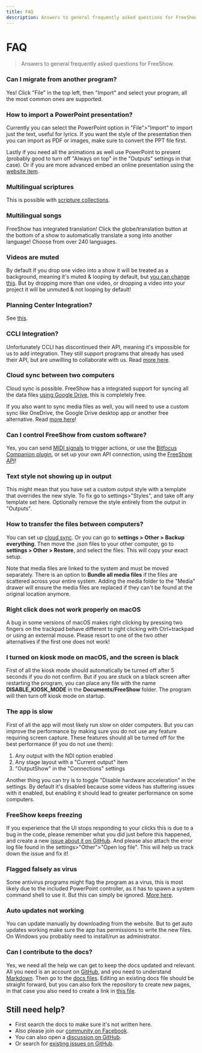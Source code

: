 ```yaml
---
title: FAQ
description: Answers to general frequently asked questions for FreeShow.
---
```


# FAQ

> Answers to general frequently asked questions for FreeShow.

### Can I migrate from another program?

Yes! Click "File" in the top left, then "Import" and select your program, all the most common ones are supported.

### How to import a PowerPoint presentation?

Currently you can select the PowerPoint option in "File">"Import" to import just the text, useful for lyrics. If you want the style of the presentation then you can import as PDF or images, make sure to convert the PPT file first.

Lastly if you need all the animations as well use PowerPoint to present (probably good to turn off "Always on top" in the "Outputs" settings in that case). Or if you are more advanced embed an online presentation using the [website item](./items#website).

### Multilingual scriptures

This is possible with [scripture collections](./scripture#create-a-collection).

### Multilingual songs

FreeShow has integrated translation! Click the globe/translation button at the bottom of a show to automatically translate a song into another language! Choose from over 240 languages.

### Videos are muted

By default if you drop one video into a show it will be treated as a background, meaning it's muted & looping by default, but [you can change this](./media#play-audio-from-backgrounds). But by dropping more than one video, or dropping a video into your project it will be unmuted & not looping by default!

### Planning Center Integration?

See [this](./integrations#planning-center).

### CCLI Integration?

Unfortunately CCLI has discontinued their API, meaning it's impossible for us to add integration. They still support programs that already has used their API, but are unwilling to collaborate with us. Read [more here](https://github.com/ChurchApps/FreeShow/issues/572#issuecomment-2163179642).

### Cloud sync between two computers

Cloud sync is possible. FreeShow has a integrated support for syncing all the data files [using Google Drive](./drive), this is completely free.

If you also want to sync media files as well, you will need to use a custom sync like OneDrive, the Google Drive desktop app or another free alternative. Read [more here](https://github.com/ChurchApps/FreeShow/issues/402)!

### Can I control FreeShow from custom software?

Yes, you can send [MIDI signals](./midi) to trigger actions, or use the [Bitfocus Companion plugin](./companion), or set up your own API connection, using the [FreeShow API](/api)!

### Text style not showing up in output

This might mean that you have set a custom output style with a template that overrides the new style. To fix go to settings>"Styles", and take off any template set here. Optionally remove the style entirely from the output in "Outputs".

### How to transfer the files between computers?

You can set up [cloud sync](./drive). Or you can go to **settings > Other > Backup everything**. Then move the .json files to your other computer, go to **settings > Other > Restore**, and select the files. This will copy your exact setup.

Note that media files are linked to the system and must be moved separately. There is an option to **Bundle all media files** if the files are scattered across your entire system. Adding the media folder to the "Media" drawer will ensure the media files are replaced if they can't be found at the original location anymore.

### Right click does not work properly on macOS

A bug in some versions of macOS makes right clicking by pressing two fingers on the trackpad behave different to right clicking with Ctrl+trackpad or using an external mouse. Please resort to one of the two other alternatives if the first one does not work!

### I turned on kiosk mode on macOS, and the screen is black

First of all the kiosk mode should automatically be turned off after 5 seconds if you do not confirm. But if you are stuck on a black screen after restarting the program, you can place any file with the name **DISABLE_KIOSK_MODE** in the **Documents/FreeShow** folder. The program will then turn off kiosk mode on startup.

### The app is slow

First of all the app will most likely run slow on older computers. But you can improve the performance by making sure you do not use any feature requiring screen capture. These features should all be turned off for the best performance (if you do not use them):

1. Any output with the NDI option enabled
2. Any stage layout with a "Current output" item
3. "OutputShow" in the "Connections" settings

Another thing you can try is to toggle "Disable hardware acceleration" in the settings. By default it's disabled because some videos has stuttering issues with it enabled, but enabling it should lead to greater performance on some computers.

### FreeShow keeps freezing

If you experience that the UI stops responding to your clicks this is due to a bug in the code, please remember what you did just before this happened, and create a new [issue about it on GitHub](https://github.com/ChurchApps/FreeShow/issues/). And please also attach the error log file found in the settings>"Other">"Open log file". This will help us track down the issue and fix it!

### Flagged falsely as virus

Some antivirus programs might flag the program as a virus, this is most likely due to the included PowerPoint controller, as it has to spawn a system command shell to use it. But this can simply be ignored. [More here](https://github.com/ChurchApps/FreeShow/issues/865).

### Auto updates not working

You can update manually by downloading from the website. But to get auto updates working make sure the app has permissions to write the new files. On Windows you probably need to install/run as administrator.

### Can I contribute to the docs?

Yes, we need all the help we can get to keep the docs updated and relevant. All you need is an account on [GitHub](http://github.com/), and you need to understand [Markdown](https://commonmark.org/help/). Then go to the [docs files](https://github.com/ChurchApps/FreeShowWeb/tree/main/src/routes/docs). Editing an existing docs file should be straight forward, but you can also fork the repository to create new pages, in that case you also need to create a link in [this file](https://github.com/ChurchApps/FreeShowWeb/blob/main/src/lib/components/scripts/docs.ts).

## Still need help?

-   First search the docs to make sure it's not written here.
-   Also please join our [community on Facebook](https://www.facebook.com/groups/freeshowapp).
-   You can also open a [discussion on GitHub](https://github.com/orgs/ChurchApps/discussions/categories/freeshow).
-   Or search for [existing issues on GitHub](https://github.com/ChurchApps/FreeShow/issues?q=label%3Aquestion).
